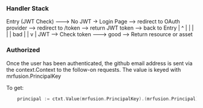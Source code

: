 ### Handler Stack

Entry (JWT Check) ---> No JWT -> Login Page --> redirect to OAuth provider --> redirect to /token --> return JWT token --> back to Entry
                       |                 ^
                       |                 |
                       |                 |
                       |                bad
                       |                 |
                       v                 |
                       JWT --> Check token ---> good --> Return resource or asset


### Authorized
Once the user has been authenticated, the github email address is sent via the context.Context to
the follow-on requests.  The value is keyed with mrfusion.PrincipalKey

To get:

```go
    principal := ctxt.Value(mrfusion.PrincipalKey).(mrfusion.Principal)
```
